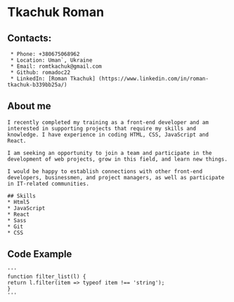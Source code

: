 # **Tkachuk Roman**

## Contacts:
     * Phone: +380675068962
     * Location: Uman`, Ukraine 
     * Email: romtkachuk@gmail.com
     * Github: romadoc22
     * LinkedIn: [Roman Tkachuk] (https://www.linkedin.com/in/roman-tkachuk-b339bb25a/)   

## About me
    I recently completed my training as a front-end developer and am interested in supporting projects that require my skills and knowledge. I have experience in coding HTML, CSS, JavaScript and React.

    I am seeking an opportunity to join a team and participate in the development of web projects, grow in this field, and learn new things.

    I would be happy to establish connections with other front-end developers, businessmen, and project managers, as well as participate in IT-related communities.

    ## Skills
    * Html5
    * JavaScript
    * React
    * Sass
    * Git
    * CSS

## Code Example

    '''
    function filter_list(l) {
    return l.filter(item => typeof item !== 'string');
    } 
    '''